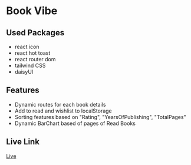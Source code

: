# Book Vibe

## Used Packages

- react icon
- react hot toast
- react router dom
- tailwind CSS
- daisyUI

## Features

- Dynamic routes for each book details
- Add to read and wishlist to localStorage
- Sorting features based on "Rating", "YearsOfPublishing", "TotalPages"
- Dynamic BarChart based of pages of Read Books

## Live Link

[Live](https://bookvibesbd.netlify.app/)
